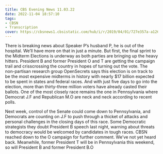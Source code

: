 ```yaml
---
title: CBS Evening News 11.03.22
date: 2022-11-04 18:57:10
tags:
- CBSN
- Transcription
cover: https://cbsnews1.cbsistatic.com/hub/i/r/2019/04/01/727e357a-a126-4138-a2c5-4d3222669d57/thumbnail/640x360/3ff2761028dc5c65cc4f07acd54bcd5c/cbsn2-logo-1920x1080.jpg
---
```

There is breaking news about Speaker P’s husband P, he is out of the hospital. We’ll have more on that in just a minute. But first, the final sprint to the Midterm Elections is underway as both parties are bringing up the heavy hitters. President B and former President O and T are getting the campaign trail and crisscrossing the country in hopes of turning out the vote. The non-partisan research group OpenSecrets says this election is on track to be the most expensive midterms in history with nearly $17 billion expected to be spent in states and federal races. And with just five days to go into the election, more than thirty-three million voters have already casted their ballots. One of the most closely race remains the one in Pennsylvania where Democrat J.F and Republican M.O are neck and neck according to recent polls. 

Next week, control of the Senate could come down to Pennsylvania, and Democrats are counting on J.F to push through a thicket of attacks and personal challenges in the closing days of this race. Some Democratic strategists they doubt President B speech last night, warning about threats to democracy would be welcomed by candidates in tough races. CBSN reached down to the O campaign for further comment. We’ve not yet heard back. Meanwhile, former President T will be in Pennsylvania this weekend, so will President B and former President B.O

